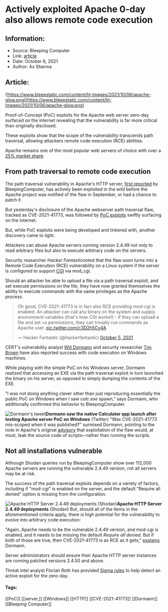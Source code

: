 # Actively exploited Apache 0-day also allows remote code execution
### 

## Information:
+ Source: Bleeping Computer
+ Link: [article](https://www.bleepingcomputer.com/news/security/actively-exploited-apache-0-day-also-allows-remote-code-execution/)
+ Date: October 6, 2021
+ Author: Ax Sharma


## Article:
![https://www.bleepstatic.com/content/hl-images/2021/10/06/apache-glow.png](https://www.bleepstatic.com/content/hl-images/2021/10/06/apache-glow.png)


Proof-of-Concept (PoC) exploits for the Apache web server zero-day surfaced on the internet revealing that the vulnerability is far more critical than originally disclosed.


These exploits show that the scope of the vulnerability transcends path traversal, allowing attackers remote code execution (RCE) abilities.


Apache remains one of the most popular web servers of choice with over a [25% market share](https://news.netcraft.com/archives/2021/02/26/february-2021-web-server-survey.html).


From path traversal to remote code execution
--------------------------------------------


The path traversal vulnerability in Apache's HTTP server, [first reported](https://www.bleepingcomputer.com/news/security/apache-fixes-actively-exploited-zero-day-vulnerability-patch-now/) by BleepingComputer, has actively been exploited in the wild before the Apache project was notified of the flaw in September, or had a chance to patch it.


But yesterday's disclosure of the Apache webserver path traversal flaw, tracked as CVE-2021-41773, was followed by [PoC exploits](https://twitter.com/HackerGautam/status/1445412108863041544) swiftly surfacing on the internet.


But, while PoC exploits were being developed and tinkered with, another discovery came to light.


Attackers can abuse Apache servers running version 2.4.49 not only to read arbitrary files but also to execute arbitrary code on the servers.


Security researcher *Hacker Fantastic*noted that the flaw soon turns into a Remote Code Execution (RCE) vulnerability on a Linux system if the server is configured to support [CGI](https://en.wikipedia.org/wiki/Common_Gateway_Interface) via mod\_cgi.


Should an attacker be able to upload a file via a path traversal exploit, and set execute permissions on the file, they have now granted themselves the ability to execute commands with the same privileges as the Apache process.




> 
> Oh good, CVE-2021-41773 is in fact also RCE providing mod-cgi is enabled. An attacker can call any binary on the system and supply environment variables (that's how CGI works!) - if they can upload a file and set +x permissions, they can trivially run commands as Apache user. [pic.twitter.com/c3D2h5Cy4A](https://t.co/c3D2h5Cy4A)
> 
> 
> — Hacker Fantastic (@hackerfantastic) [October 5, 2021](https://twitter.com/hackerfantastic/status/1445523524555186189?ref_src=twsrc%5Etfw)


CERT's vulnerability analyst [Will Dormann](http://twitter.com/wdormann/status/1445573881121546245) and security researcher [Tim Brown](https://twitter.com/timb_machine) have also reported success with code execution on Windows machines.


While playing with the simple PoC on his Windows server, Dormann realized that accessing an EXE via the path traversal exploit in turn launched the binary on his server, as opposed to simply dumping the contents of the EXE.


"I was not doing anything clever other than just reproducing essentially the public PoC on Windows when I saw *calc.exe* spawn," says Dormann, who additionally confirmed this behavior to BleepingComputer.



![Dormann's tweet](https://www.bleepstatic.com/images/news/u/1164866/2021/Oct-2021/apache-httpd-rce/dormann-tweet.jpeg)**Dormann saw the native Calculator app launch after testing Apache server PoC on Windows** (Twitter)
"Was CVE-2021-41773 mis-scoped when it was published?" surmised Dormann, pointing to the note in Apache's original [advisory](https://httpd.apache.org/security/vulnerabilities_24.html#CVE-2021-41773) that exploitation of the flaw would, at most, leak the source code of scripts—rather than running the scripts.


Not all installations vulnerable
--------------------------------


Although Shodan queries run by BleepingComputer show over 112,000 Apache servers are running the vulnerable 2.4.49 version, not all servers may be at risk.


The success of the path traversal exploits depends on a variety of factors, including if "mod-cgi" is enabled on the server, and the default "Require all denied" option is missing from the configuration.



![Apache HTTP Server 2.4.49 deployments (Shodan)](https://www.bleepstatic.com/images/news/u/1220909/Code%20and%20Details/apache_number.jpg)**Apache HTTP Server 2.4.49 deployments** (Shodan)
But, should all of the items in the aforementioned criteria apply, there is high potential for the vulnerability to evolve into arbitrary code execution:


"Again, Apache needs to be the vulnerable 2.4.49 version, and mod-cgi is enabled, and it needs to be missing the default *Require all denied*. But if both of those are true, then CVE-2021-41773 is as RCE as it gets," [explains](https://twitter.com/wdormann/status/1445676921581228038) Dormann.


Server administrators should ensure their Apache HTTP server instances are running patched versions 2.4.50 and above.


Threat intel analyst Florian Roth has provided [Sigma rules](https://github.com/SigmaHQ/sigma/pull/2124/files) to help detect an active exploit for the zero-day.




#### Tags:
[[PoC]] [[server,]] [[Windows]] [[HTTP]] [[CVE-2021-41773]] [[Dormann]] [[Bleeping Computer]]
